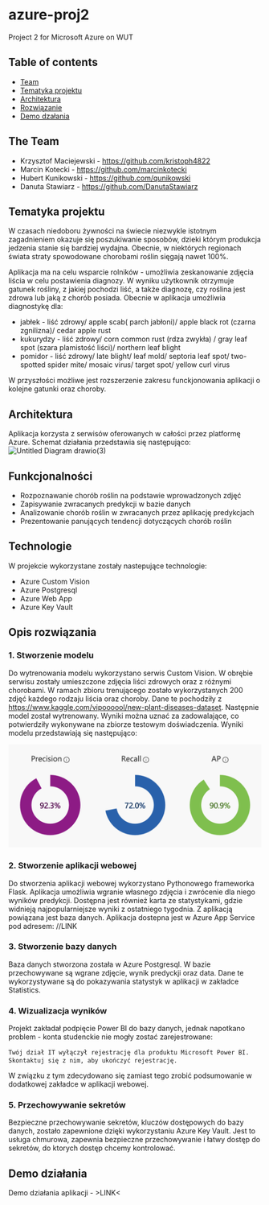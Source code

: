 # azure-proj2
Project 2 for Microsoft Azure on WUT

## Table of contents
* [Team](#the-team)
* [Tematyka projektu](#tematyka-projektu)
* [Architektura](#architektura)
* [Rozwiązanie](#rozwiązanie)
* [Demo dzałania](#demo-działania)

## The Team
* Krzysztof Maciejewski - https://github.com/kristoph4822
* Marcin Kotecki  - https://github.com/marcinkotecki
* Hubert Kunikowski - https://github.com/qunikowski
* Danuta Stawiarz  - https://github.com/DanutaStawiarz

## Tematyka projektu
W czasach niedoboru żywności na świecie niezwykle istotnym zagadnieniem okazuje się poszukiwanie sposobów, dzieki którym produkcja jedzenia stanie się bardziej wydajna. Obecnie, w niektórych regionach świata straty spowodowane chorobami roślin sięgają nawet 100%.

Aplikacja ma na celu wsparcie rolników -  umożliwia zeskanowanie zdjęcia liścia w celu postawienia diagnozy. W wyniku użytkownik otrzymuje gatunek rośliny, z jakiej pochodzi liść, a także diagnozę, czy roślina jest zdrowa lub jaką z chorób posiada. Obecnie w aplikacja umożliwia diagnostykę dla:
* jabłek - liść zdrowy/ apple scab( parch jabłoni)/ apple black rot (czarna zgnilizna)/ cedar apple rust
* kukurydzy - liść zdrowy/ corn common rust (rdza zwykła) / gray leaf spot (szara plamistość liści)/ northern leaf blight
* pomidor - liść zdrowy/ late blight/ leaf mold/ septoria leaf spot/ two-spotted spider mite/ mosaic virus/ target spot/ yellow curl virus

W przyszłości możliwe jest rozszerzenie zakresu funckjonowania aplikacji o kolejne gatunki oraz choroby.


## Architektura
Aplikacja korzysta z serwisów oferowanych w całości przez platformę Azure. Schemat działania przedstawia się następująco:
![Untitled Diagram drawio(3)](https://user-images.githubusercontent.com/46055596/144931958-ccacfffe-b230-4eb7-825d-dff75f1d1730.png)


## Funkcjonalności
* Rozpoznawanie chorób roślin na podstawie wprowadzonych zdjęć
* Zapisywanie zwracanych predykcji w bazie danych
* Analizowanie chorób roślin w zwracanych przez aplikację predykcjach
* Prezentowanie panujących tendencji dotyczących chorób roślin

## Technologie
W projekcie wykorzystane zostały nastepujące technologie:
- Azure Custom Vision
- Azure Postgresql
- Azure Web App
- Azure Key Vault

## Opis rozwiązania

### 1. Stworzenie modelu
Do wytrenowania modelu wykorzystano serwis Custom Vision. W obrębie serwisu zostały umieszczone zdjęcia liści zdrowych oraz z różnymi chorobami. W ramach zbioru trenującego zostało wykorzystanych 200 zdjęć każdego rodzaju liścia oraz choroby. Dane te pochodziły z https://www.kaggle.com/vipoooool/new-plant-diseases-dataset. Następnie model został wytrenowany. Wyniki można uznać za zadowalające, co potwierdziły wykonywane na zbiorze testowym doświadczenia. Wyniki modelu przedstawiają się następująco:

![Optional Text](images/performance.png)

### 2. Stworzenie aplikacji webowej
Do stworzenia aplikacji webowej wykorzystano Pythonowego frameworka Flask. Aplikacja umożliwia wgranie własnego zdjęcia i zwrócenie dla niego wyników predykcji. Dostępna jest również karta ze statystykami, gdzie widnieją najpopularniejsze wyniki z ostatniego tygodnia. Z aplikacją powiązana jest baza danych. Aplikacja dostepna jest w Azure App Service pod adresem: //LINK

### 3. Stworzenie bazy danych
Baza danych stworzona została w Azure Postgresql. W bazie przechowywane są wgrane zdjęcie, wynik predyckji oraz data. Dane te wykorzystywane są do pokazywania statystyk w aplikacji w zakładce Statistics. 

### 4. Wizualizacja wyników
Projekt zakładał podpięcie Power BI do bazy danych, jednak napotkano problem - konta studenckie nie mogły zostać zarejestrowane:
 
    Twój dział IT wyłączył rejestrację dla produktu Microsoft Power BI. Skontaktuj się z nim, aby ukończyć rejestrację.
    
W związku z tym zdecydowano się zamiast tego zrobić podsumowanie w dodatkowej zakładce w aplikacji webowej.

### 5. Przechowywanie sekretów
Bezpieczne przechowywanie sekretów, kluczów dostępowych do bazy danych, zostało zapewnione dzięki wykorzystaniu Azure Key Vault. Jest to usługa chmurowa, zapewnia bezpieczne przechowywanie i łatwy dostęp do sekretów, do ktorych dostęp chcemy kontrolować. 

## Demo działania

Demo działania aplikacji - >LINK<
